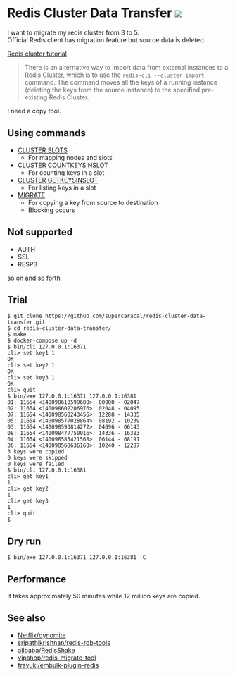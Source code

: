 Redis Cluster Data Transfer ![](https://github.com/supercaracal/redis-cluster-data-transfer/workflows/Test/badge.svg?branch=master)
=================================

I want to migrate my redis cluster from 3 to 5.  
Official Redis client has migration feature but source data is deleted.  

[Redis cluster tutorial](https://redis.io/topics/cluster-tutorial)

> There is an alternative way to import data from external instances to a Redis Cluster, which is to use the `redis-cli --cluster import` command.
> The command moves all the keys of a running instance (deleting the keys from the source instance) to the specified pre-existing Redis Cluster.

I need a copy tool.

## Using commands

* [CLUSTER SLOTS](https://redis.io/commands/cluster-slots)
  * For mapping nodes and slots
* [CLUSTER COUNTKEYSINSLOT](https://redis.io/commands/cluster-countkeysinslot)
  * For counting keys in a slot
* [CLUSTER GETKEYSINSLOT](https://redis.io/commands/cluster-getkeysinslot)
  * For listing keys in a slot
* [MIGRATE](https://redis.io/commands/migrate)
  * For copying a key from source to destination
  * Blocking occurs

## Not supported
* AUTH
* SSL
* RESP3

so on and so forth

## Trial

```
$ git clone https://github.com/supercaracal/redis-cluster-data-transfer.git
$ cd redis-cluster-data-transfer/
$ make
$ docker-compose up -d
$ bin/cli 127.0.0.1:16371
cli> set key1 1
OK
cli> set key2 1
OK
cli> set key3 1
OK
cli> quit
$ bin/exe 127.0.0.1:16371 127.0.0.1:16381
01: 11654 <140098610599680>: 00000 - 02047
02: 11654 <140098602206976>: 02048 - 04095
07: 11654 <140098560243456>: 12288 - 14335
05: 11654 <140098577028864>: 08192 - 10239
03: 11654 <140098593814272>: 04096 - 06143
08: 11654 <140098477750016>: 14336 - 16383
04: 11654 <140098585421568>: 06144 - 08191
06: 11654 <140098568636160>: 10240 - 12287
3 keys were copied
0 keys were skipped
0 keys were failed
$ bin/cli 127.0.0.1:16381
cli> get key1
1
cli> get key2
1
cli> get key3
1
cli> quit
$
```

## Dry run

```
$ bin/exe 127.0.0.1:16371 127.0.0.1:16381 -C
```

## Performance
It takes approximately 50 minutes while 12 million keys are copied.

## See also
* [Netflix/dynomite](https://github.com/Netflix/dynomite)
* [sripathikrishnan/redis-rdb-tools](https://github.com/sripathikrishnan/redis-rdb-tools)
* [alibaba/RedisShake](https://github.com/alibaba/RedisShake)
* [vipshop/redis-migrate-tool](https://github.com/vipshop/redis-migrate-tool)
* [frsyuki/embulk-plugin-redis](https://github.com/frsyuki/embulk-plugin-redis)
